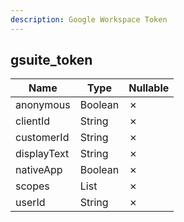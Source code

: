 ```yaml
---
description: Google Workspace Token
---
```

gsuite_token
------------

| **Name**    | **Type**     | **Nullable** |
| ----------- | ------------ | ------------ |
| anonymous   | Boolean      | &cross;      |
| clientId    | String       | &cross;      |
| customerId  | String       | &cross;      |
| displayText | String       | &cross;      |
| nativeApp   | Boolean      | &cross;      |
| scopes      | List<String> | &cross;      |
| userId      | String       | &cross;      |
